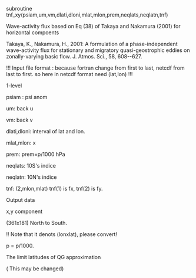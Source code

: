 subroutine tnf_xy(psiam,um,vm,dlati,dloni,mlat,mlon,prem,neqlats,neqlatn,tnf)

Wave-activity flux based on Eq (38) of Takaya and Nakamura (2001) for horizontal compoents

 Takaya, K., Nakamura, H., 2001: 
  A formulation of a phase-independent wave-activity flux for stationary and migratory quasi-geostrophic eddies on zonally-varying basic flow. J. Atmos. Sci., 58, 608--627. 
 
 !!! Input file format : because fortran change from first to last, netcdf from last to first. so here in netcdf format need (lat,lon) !!!
 
  1-level 
  
 psiam : psi anom  
 
 um: back u 
 
 vm: back v 
 
 dlati,dloni: interval of lat and lon.
 
 mlat,mlon: x
 
 prem: prem=p/1000 hPa
 
 neqlats: 10S's indice
 
 neqlatn: 10N's indice
 
 tnf: (2,mlon,mlat) tnf(1) is fx, tnf(2) is fy.

 Output data
 
   x,y component 
   
   (361x181) North to South. 
   
!! Note that it denots (lonxlat), please convert!

   p = p/1000.
   
The limit latitudes of QG approximation

( This may be changed)

